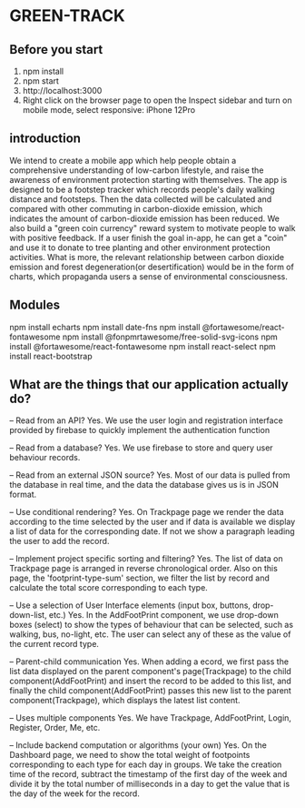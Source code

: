 # GREEN-TRACK

## Before you start
1. npm install
2. npm start
3. http://localhost:3000
4. Right click on the browser page to open the Inspect sidebar and turn on mobile mode, select responsive: iPhone 12Pro

## introduction
We intend to create a mobile app which help people obtain a comprehensive understanding of low-carbon lifestyle, and raise the awareness of environment protection starting with themselves. The app is designed to be a footstep tracker which records people's daily walking distance and footsteps. Then the data collected will be calculated and compared with other commuting in carbon-dioxide emission, which indicates the amount of carbon-dioxide emission has been reduced. We also build a "green coin currency" reward system to motivate people to walk with positive feedback. If a user finish the goal in-app, he can get a "coin" and use it to donate to tree planting and other environment protection activities. What is more, the relevant relationship between carbon dioxide emission and forest degeneration(or desertification) would be in the form of charts, which propaganda users a sense of environmental consciousness.

## Modules
npm install echarts
npm install date-fns
npm install @fortawesome/react-fontawesome
npm install @fonpmrtawesome/free-solid-svg-icons
npm install @fortawesome/react-fontawesome
npm install react-select
npm install react-bootstrap

## What are the things that our application actually do?
– Read from an API? 
     Yes. We use the user login and registration interface provided by firebase to quickly implement the authentication function

– Read from a database? 
    Yes. We use firebase to store and query user behaviour records.

– Read from an external JSON source?
    Yes. Most of our data is pulled from the database in real time, and the data the database gives us is in JSON format.

– Use conditional rendering?
    Yes. On Trackpage page we render the data according to the time selected by the user and if data is available we display a list of data for the corresponding date. If not we show a paragraph leading the user to add the record.

– Implement project specific sorting and filtering?
    Yes. The list of data on Trackpage page is arranged in reverse chronological order.
    Also on this page, the 'footprint-type-sum' section, we filter the list by record and calculate the total score corresponding to each type.

– Use a selection of User Interface elements (input box, buttons, drop-down-list, etc.)
    Yes. In the AddFootPrint component, we use drop-down boxes (select) to show the types of behaviour that can be selected, such as walking, bus, no-light, etc. The user can select any of these as the value of the current record type.

– Parent-child communication
    Yes. When adding a ecord, we first pass the list data displayed on the parent component's page(Trackpage) to the child component(AddFootPrint) and insert the record to be added to this list, and finally the child component(AddFootPrint) passes this new list to the parent component(Trackpage), which displays the latest list content.

– Uses multiple components
    Yes. We have Trackpage, AddFootPrint, Login, Register, Order, Me, etc.

– Include backend computation or algorithms (your own)
    Yes. On the Dashboard page, we need to show the total weight of footpoints corresponding to each type for each day in groups. We take the creation time of the record, subtract the timestamp of the first day of the week and divide it by the total number of milliseconds in a day to get the value that is the day of the week for the record.
